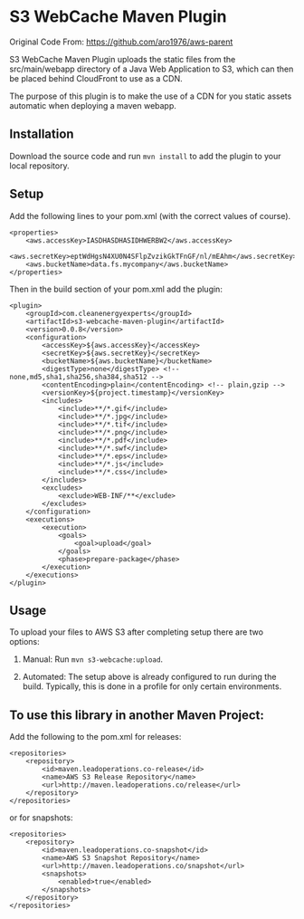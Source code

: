 S3 WebCache Maven Plugin
========================

Original Code From: https://github.com/aro1976/aws-parent

S3 WebCache Maven Plugin uploads the static files from the src/main/webapp directory of a Java
Web Application to S3, which can then be placed behind CloudFront to use as a CDN.

The purpose of this plugin is to make the use of a CDN for you static assets automatic when
deploying a maven webapp.

## Installation
Download the source code and run `mvn install` to add the plugin to your local repository.

## Setup
Add the following lines to your pom.xml (with the correct values of course).

    <properties>
    	<aws.accessKey>IASDHASDHASIDHWERBW2</aws.accessKey>
    	<aws.secretKey>eptWdHgsN4XU0N4SFlpZvzikGkTFnGF/nl/mEAhm</aws.secretKey>
    	<aws.bucketName>data.fs.mycompany</aws.bucketName>
    </properties>

Then in the build section of your pom.xml add the plugin:

	<plugin>
	 	<groupId>com.cleanenergyexperts</groupId>
		<artifactId>s3-webcache-maven-plugin</artifactId>
		<version>0.0.8</version>
		<configuration>
			<accessKey>${aws.accessKey}</accessKey>
			<secretKey>${aws.secretKey}</secretKey>
			<bucketName>${aws.bucketName}</bucketName>
			<digestType>none</digestType> <!-- none,md5,sha1,sha256,sha384,sha512 -->
			<contentEncoding>plain</contentEncoding> <!-- plain,gzip -->
			<versionKey>${project.timestamp}</versionKey>
			<includes>
				<include>**/*.gif</include>
				<include>**/*.jpg</include>
				<include>**/*.tif</include>
				<include>**/*.png</include>
				<include>**/*.pdf</include>
				<include>**/*.swf</include>
				<include>**/*.eps</include>
				<include>**/*.js</include>
				<include>**/*.css</include>
			</includes>
			<excludes>
				<exclude>WEB-INF/**</exclude>
			</excludes>
		</configuration>
		<executions>
			<execution>
				<goals>
					<goal>upload</goal>
				</goals>
				<phase>prepare-package</phase>
			</execution>
		</executions>
	</plugin>

## Usage
To upload your files to AWS S3 after completing setup there are two options:

1. Manual: Run `mvn s3-webcache:upload`.

2. Automated: The setup above is already configured to run during the build. Typically,
this is done in a profile for only certain environments.


To use this library in another Maven Project:
---------------------------------------------

Add the following to the pom.xml for releases:

```
<repositories>
    <repository>
        <id>maven.leadoperations.co-release</id>
        <name>AWS S3 Release Repository</name>
        <url>http://maven.leadoperations.co/release</url>
    </repository>
</repositories>
```

or for snapshots:
```
<repositories>
    <repository>
        <id>maven.leadoperations.co-snapshot</id>
        <name>AWS S3 Snapshot Repository</name>
        <url>http://maven.leadoperations.co/snapshot</url>
        <snapshots>
            <enabled>true</enabled>
        </snapshots>
    </repository>
</repositories>
```
